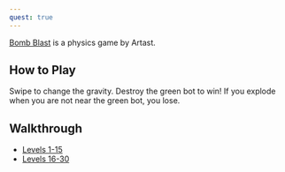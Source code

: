 ```yaml
---
quest: true
---
```


[Bomb Blast](https://play.fancade.com/5EE418F188962CCA) is a physics game by Artast.

## How to Play

Swipe to change the gravity. Destroy the green bot to win! If you explode when you are not near the green bot, you lose.

## Walkthrough

- [Levels 1-15](https://www.youtube.com/watch?v=c9sTul5OKPQ)
- [Levels 16-30](https://www.youtube.com/watch?v=WMAv-4swZcw)